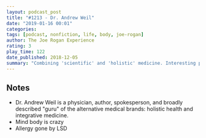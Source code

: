 ```yaml
---
layout: podcast_post
title: "#1213 - Dr. Andrew Weil"
date: "2019-01-16 00:01"
categories:
tags: [podcast, nonfiction, life, body, joe-rogan]
author: The Joe Rogan Experience
rating: 3
play_time: 122
date_published: 2018-12-05
summary: "Combining 'scientific' and 'holistic' medicine. Interesting perspective."
---
```


## Notes

* Dr. Andrew Weil is a physician, author, spokesperson, and broadly described
"guru" of the alternative medical brands: holistic health and integrative
medicine.
* Mind body is crazy
* Allergy gone by LSD
